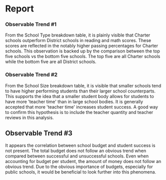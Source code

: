 # Report

### Observable Trend #1
From the School Type breakdown table, it is plainly visible that Charter schools outperform District schools in reading and math scores. These scores are reflected in the notably higher passing percentages for Charter schools. This observation is backed up by the comparison between the top five schools vs the bottom five schools. The top five are all Charter schools while the bottom five are all District schools.

### Observable Trend #2
From the School Size breakdown table, it is visible that smaller schools tend to have higher performing students than their larger school counterparts. This supports the idea that a smaller student body allows for students to have more 'teacher time' than in large school bodies. It is generally accepted that more 'teacher time' increases student success. A good way to confirm this hypothesis is to include the teacher quantity and teacher reviews in this analysis.

## Observable Trend #3
It appears the correlation between school budget and student success is not present. The total budget does not follow an obvious trend when compared between successful and unsuccessful schools. Even when accounting for budget per student, the amount of money does not follow an obvious trend. Due to the obvious importance of budgets, especially for public schools, it would be beneficial to look further into this phenomena.